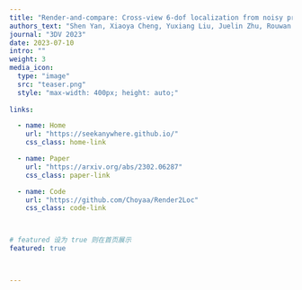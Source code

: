 ```yaml
---
title: "Render-and-compare: Cross-view 6-dof localization from noisy prio"
authors_text: "Shen Yan, Xiaoya Cheng, Yuxiang Liu, Juelin Zhu, Rouwan Wu, Yu Liu, Maojun Zhang"
journal: "3DV 2023"
date: 2023-07-10
intro: ""
weight: 3
media_icon:
  type: "image"
  src: "teaser.png"
  style: "max-width: 400px; height: auto;"
  
links:

  - name: Home
    url: "https://seekanywhere.github.io/"
    css_class: home-link

  - name: Paper
    url: "https://arxiv.org/abs/2302.06287"
    css_class: paper-link

  - name: Code
    url: "https://github.com/Choyaa/Render2Loc"
    css_class: code-link



# featured 设为 true 则在首页展示
featured: true



---
```


